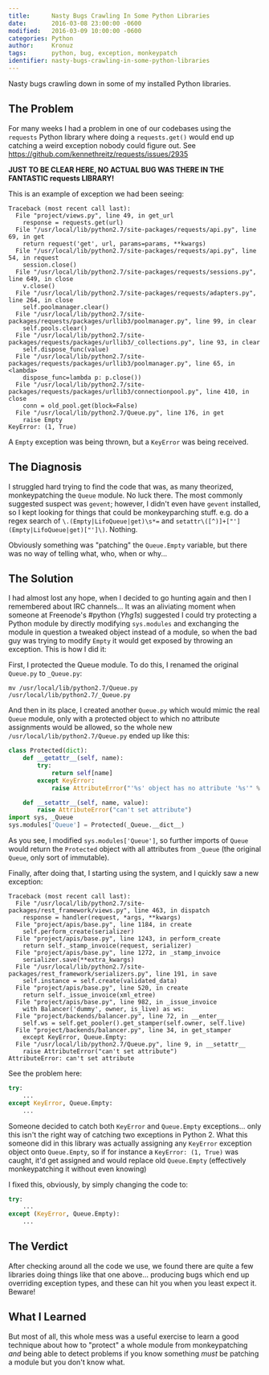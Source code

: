```yaml
---
title:      Nasty Bugs Crawling In Some Python Libraries
date:       2016-03-08 23:00:00 -0600
modified:   2016-03-09 10:00:00 -0600
categories: Python
author:     Kronuz
tags:       python, bug, exception, monkeypatch
identifier: nasty-bugs-crawling-in-some-python-libraries
---
```


Nasty bugs crawling down in some of my installed Python libraries.

The Problem
-----------

For many weeks I had a problem in one of our codebases using the
`requests` Python library where doing a `requests.get()` would end up
catching a weird exception nobody could figure out. See
<https://github.com/kennethreitz/requests/issues/2935>

**JUST TO BE CLEAR HERE, NO ACTUAL BUG WAS THERE IN THE FANTASTIC
requests LIBRARY!**

This is an example of exception we had been seeing:

```
Traceback (most recent call last):
  File "project/views.py", line 49, in get_url
    response = requests.get(url)
  File "/usr/local/lib/python2.7/site-packages/requests/api.py", line 69, in get
    return request('get', url, params=params, **kwargs)
  File "/usr/local/lib/python2.7/site-packages/requests/api.py", line 54, in request
    session.close()
  File "/usr/local/lib/python2.7/site-packages/requests/sessions.py", line 649, in close
    v.close()
  File "/usr/local/lib/python2.7/site-packages/requests/adapters.py", line 264, in close
    self.poolmanager.clear()
  File "/usr/local/lib/python2.7/site-packages/requests/packages/urllib3/poolmanager.py", line 99, in clear
    self.pools.clear()
  File "/usr/local/lib/python2.7/site-packages/requests/packages/urllib3/_collections.py", line 93, in clear
    self.dispose_func(value)
  File "/usr/local/lib/python2.7/site-packages/requests/packages/urllib3/poolmanager.py", line 65, in <lambda>
    dispose_func=lambda p: p.close())
  File "/usr/local/lib/python2.7/site-packages/requests/packages/urllib3/connectionpool.py", line 410, in close
    conn = old_pool.get(block=False)
  File "/usr/local/lib/python2.7/Queue.py", line 176, in get
    raise Empty
KeyError: (1, True)
```

A `Empty` exception was being thrown, but a `KeyError` was being
received.

The Diagnosis
-------------

I struggled hard trying to find the code that was, as many theorized,
monkeypatching the `Queue` module. No luck there. The most commonly
suggested suspect was `gevent`; however, I didn't even have `gevent`
installed, so I kept looking for things that could be monkeyparching
stuff. e.g. do a regex search of `\.(Empty|LifoQueue|get)\s*=` and
`setattr\([^)]+["'] (Empty|LifoQueue|get)["']\)`. Nothing.

Obviously something was \"patching\" the `Queue.Empty` variable, but
there was no way of telling what, who, when or why\...

The Solution
------------

I had almost lost any hope, when I decided to go hunting again and then
I remembered about IRC channels\... It was an aliviating moment when
someone at Freenode's \#python (*Yhg1s*) suggested I could try
protecting a Python module by directly modifying `sys.modules` and
exchanging the module in question a tweaked object instead of a module,
so when the bad guy was trying to modify `Empty` it would get exposed by
throwing an exception. This is how I did it:

First, I protected the Queue module. To do this, I renamed the original
`Queue.py` to `_Queue.py`:

```
mv /usr/local/lib/python2.7/Queue.py /usr/local/lib/python2.7/_Queue.py
```

And then in its place, I created another `Queue.py` which would mimic
the real `Queue` module, only with a protected object to which no
attribute assignments would be allowed, so the whole new
`/usr/local/lib/python2.7/Queue.py` ended up like this:

```python
class Protected(dict):
    def __getattr__(self, name):
        try:
            return self[name]
        except KeyError:
            raise AttributeError("'%s' object has no attribute '%s'" % (self.__class__.__name__, name))

    def __setattr__(self, name, value):
        raise AttributeError("can't set attribute")
import sys, _Queue
sys.modules['Queue'] = Protected(_Queue.__dict__)
```

As you see, I modified `sys.modules['Queue']`, so further imports of
`Queue` would return the `Protected` object with all attributes from
`_Queue` (the original `Queue`, only sort of immutable).

Finally, after doing that, I starting using the system, and I quickly
saw a new exception:

```
Traceback (most recent call last):
  File "/usr/local/lib/python2.7/site-packages/rest_framework/views.py", line 463, in dispatch
    response = handler(request, *args, **kwargs)
  File "project/apis/base.py", line 1184, in create
    self.perform_create(serializer)
  File "project/apis/base.py", line 1243, in perform_create
    return self._stamp_invoice(request, serializer)
  File "project/apis/base.py", line 1272, in _stamp_invoice
    serializer.save(**extra_kwargs)
  File "/usr/local/lib/python2.7/site-packages/rest_framework/serializers.py", line 191, in save
    self.instance = self.create(validated_data)
  File "project/apis/base.py", line 520, in create
    return self._issue_invoice(xml_etree)
  File "project/apis/base.py", line 982, in _issue_invoice
    with Balancer('dummy', owner, is_live) as ws:
  File "project/backends/balancer.py", line 72, in __enter__
    self.ws = self.get_pooler().get_stamper(self.owner, self.live)
  File "project/backends/balancer.py", line 34, in get_stamper
    except KeyError, Queue.Empty:
  File "/usr/local/lib/python2.7/Queue.py", line 9, in __setattr__
    raise AttributeError("can't set attribute")
AttributeError: can't set attribute
```

See the problem here:

```python
try:
    ...
except KeyError, Queue.Empty:
    ...
```

Someone decided to catch both `KeyError` and `Queue.Empty`
exceptions\... only this isn't the right way of catching two exceptions
in Python 2. What this someone did in this library was actually
assigning any `KeyError` exception object onto `Queue.Empty`, so if for
instance a `KeyError: (1, True)` was caught, it'd get assigned and
would replace old `Queue.Empty` (effectively monkeypatching it without
even knowing)

I fixed this, obviously, by simply changing the code to:

```python
try:
    ...
except (KeyError, Queue.Empty):
    ...
```

The Verdict
-----------

After checking around all the code we use, we found there are quite a
few libraries doing things like that one above\... producing bugs which
end up overriding exception types, and these can hit you when you least
expect it. Beware!

What I Learned
--------------

But most of all, this whole mess was a useful exercise to learn a good
technique about how to \"protect\" a whole module from monkeypatching
*and* being able to detect problems if you know something *must* be
patching a module but you don't know what.
